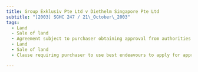 ```yaml
---
title: Group Exklusiv Pte Ltd v Diethelm Singapore Pte Ltd 
subtitle: "[2003] SGHC 247 / 21\_October\_2003"
tags:
  - Land
  - Sale of land
  - Agreement subject to purchaser obtaining approval from authorities
  - Land
  - Sale of land
  - Clause requiring purchaser to use best endeavours to apply for approval

---
```


